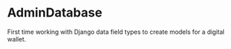 # AdminDatabase
First time working with Django data field types to create models for a digital wallet.
